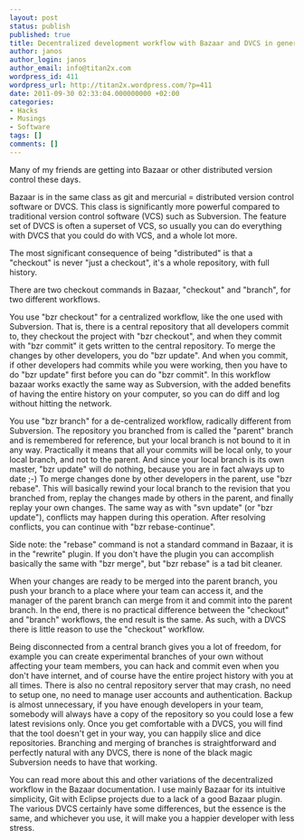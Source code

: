 ```yaml
---
layout: post
status: publish
published: true
title: Decentralized development workflow with Bazaar and DVCS in general
author: janos
author_login: janos
author_email: info@titan2x.com
wordpress_id: 411
wordpress_url: http://titan2x.wordpress.com/?p=411
date: 2011-09-30 02:33:04.000000000 +02:00
categories:
- Hacks
- Musings
- Software
tags: []
comments: []
---
```

Many of my friends are getting into Bazaar or other distributed version control these days.

Bazaar is in the same class as git and mercurial = distributed version control software or DVCS. This class is significantly more powerful compared to traditional version control software (VCS) such as Subversion. The feature set of DVCS is often a superset of VCS, so usually you can do everything with DVCS that you could do with VCS, and a whole lot more.

The most significant consequence of being "distributed" is that a "checkout" is never "just a checkout", it's a whole repository, with full history.

There are two checkout commands in Bazaar, "checkout" and "branch", for two different workflows.

You use "bzr checkout" for a centralized workflow, like the one used with Subversion. That is, there is a central repository that all developers commit to, they checkout the project with "bzr checkout", and when they commit with "bzr commit" it gets written to the central repository. To merge the changes by other developers, you do "bzr update". And when you commit, if other developers had commits while you were working, then you have to do "bzr update" first before you can do "bzr commit". In this workflow bazaar works exactly the same way as Subversion, with the added benefits of having the entire history on your computer, so you can do diff and log without hitting the network.

You use "bzr branch" for a de-centralized workflow, radically different from Subversion. The repository you branched from is called the "parent" branch and is remembered for reference, but your local branch is not bound to it in any way. Practically it means that all your commits will be local only, to your local branch, and not to the parent. And since your local branch is its own master, "bzr update" will do nothing, because you are in fact always up to date ;-) To merge changes done by other developers in the parent, use "bzr rebase". This will basically rewind your local branch to the revision that you branched from, replay the changes made by others in the parent, and finally replay your own changes. The same way as with "svn update" (or "bzr update"), conflicts may happen during this operation. After resolving conflicts, you can continue with "bzr rebase-continue".

Side note: the "rebase" command is not a standard command in Bazaar, it is in the "rewrite" plugin. If you don't have the plugin you can accomplish basically the same with "bzr merge", but "bzr rebase" is a tad bit cleaner.

When your changes are ready to be merged into the parent branch, you push your branch to a place where your team can access it, and the manager of the parent branch can merge from it and commit into the parent branch. In the end, there is no practical difference between the "checkout" and "branch" workflows, the end result is the same. As such, with a DVCS there is little reason to use the "checkout" workflow.

Being disconnected from a central branch gives you a lot of freedom, for example you can create experimental branches of your own without affecting your team members, you can hack and commit even when you don't have internet, and of course have the entire project history with you at all times. There is also no central repository server that may crash, no need to setup one, no need to manage user accounts and authentication. Backup is almost unnecessary, if you have enough developers in your team, somebody will always have a copy of the repository so you could lose a few latest revisions only. Once you get comfortable with a DVCS, you will find that the tool doesn't get in your way, you can happily slice and dice repositories. Branching and merging of branches is straightforward and perfectly natural with any DVCS, there is none of the black magic Subversion needs to have that working.

You can read more about this and other variations of the decentralized workflow in the Bazaar documentation. I use mainly Bazaar for its intuitive simplicity, Git with Eclipse projects due to a lack of a good Bazaar plugin. The various DVCS certainly have some differences, but the essence is the same, and whichever you use, it will make you a happier developer with less stress.

